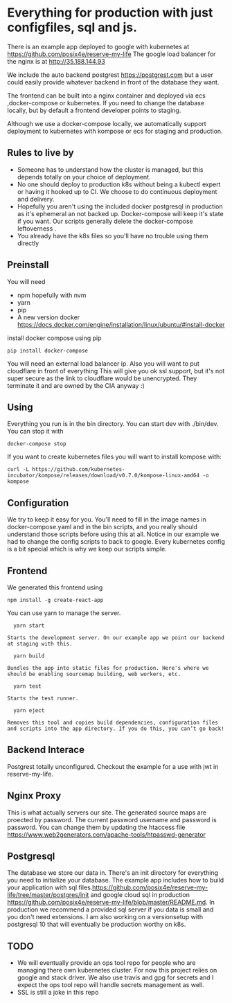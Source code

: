 # Everything for production with just configfiles, sql and js.

There is an example app deployed to google with kubernetes at
https://github.com/posix4e/reserve-my-life
The google load balancer for the nginx is at
http://35.188.144.93

We include the auto backend postgrest
https://postgrest.com but a user could easily provide whatever backend in front of the database they want. 

The frontend can be built into a nginx container and deployed
via ecs ,docker-compose or kubernetes. If you need to change the database locally, but by default a frontend developer points to staging.

Although we use a docker-compose locally, we automatically support
deployment to kubernetes with kompose or ecs for staging and production. 

Rules to live by
--------
- Someone has to understand how the cluster is managed, but this depends totally on your choice of deployment.
- No one should deploy to production k8s without being a kubectl expert or having it hooked up to CI. We choose to do continuous deployment and delivery.
- Hopefully you aren't using the included docker postgresql in production as it's ephemeral an not backed up. Docker-compose will keep it's state if you want. Our scripts generally delete the docker-compose leftoverness . 
- You already have the k8s files so you'll have no trouble using them directly

Preinstall
--------

You will need 
 - npm hopefully with nvm
 - yarn
 - pip
 - A new version docker https://docs.docker.com/engine/installation/linux/ubuntu/#install-docker

install docker compose using pip

```
pip install docker-compose
```
You will need an external load balancer ip. Also you will want to put cloudflare in front of everything
This will give you ok ssl support, but it's not super secure as the link to cloudflare would be unencrypted.
They terminate it and are owned by the CIA anyway :)

Using
--------
Everything you run is in the bin directory. You can start dev with ./bin/dev. You can stop it with

```
docker-compose stop
```

If you want to create kubernetes files you will want to install
kompose with:

```
curl -L https://github.com/kubernetes-incubator/kompose/releases/download/v0.7.0/kompose-linux-amd64 -o kompose
```

Configuration
--------
We try to keep it easy for you.
You'll need to fill in the image names in docker-compose.yaml and
 in the bin scripts, and you really should understand those scripts 
 before using this at all. Notice in our example we had to change 
 the config scripts to back to google. Every kubernetes config is a bit
 special which is why we keep our scripts simple.


Frontend
--------
We generated this frontend using
```
npm install -g create-react-app
```
You can use yarn to manage the server.
```
  yarn start
```
    Starts the development server. On our example app we point our backend at staging with this.  

```
  yarn build
```
    Bundles the app into static files for production. Here's where we should be enabling sourcemap building, web workers, etc.

```
  yarn test
```
    Starts the test runner.

```
  yarn eject
```
    Removes this tool and copies build dependencies, configuration files
    and scripts into the app directory. If you do this, you can’t go back!


Backend Interace
--------

Postgrest totally unconfigured. Checkout the example for a use with jwt in reserve-my-life.

Nginx Proxy
--------

This is what actually servers our site. The generated source maps are proected by password. The current password username and password is password. You can change them by updating the htaccess file
https://www.web2generators.com/apache-tools/htpasswd-generator


Postgresql
--------

The database we store our data in. There's an init directory for everything you need to initialize your database. The example app includes how to build your application with sql files.https://github.com/posix4e/reserve-my-life/tree/master/postgres/init and google cloud sql in production https://github.com/posix4e/reserve-my-life/blob/master/README.md. In production we recommend a provided sql server if you data is small and you don't need extensions. I am also working on a versionsetup with postgresql 10 that will eventually be production worthy on k8s.  


TODO
--------
- We will eventually provide an ops tool repo for people who are managing there own kubernetes cluster. For now this project relies on google and stack driver. We also use travis and gpg for secrets and I expect the ops tool repo will handle secrets management as well.
- SSL is still a joke in this repo

